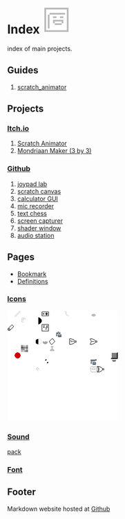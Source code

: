 # Index ![icon](icon.png)
index of main projects. 

## Guides
1. [scratch_animator](guide/scratch_animator.md)

## Projects

### [Itch.io](https://howyoudoing.itch.io/)
1. [Scratch Animator](https://howyoudoing.itch.io/scratch-animator)
2. [Mondriaan Maker (3 by 3)](https://howyoudoing.itch.io/mondriaan-maker)

### [Github](https://github.com/boukew99)
1. [joypad lab](https://github.com/boukew99/joypad_lab)
2. [scratch canvas](https://github.com/boukew99/scratch_canvas)
3. [calculator GUI](https://github.com/boukew99/gui_calculator)
4. [mic recorder](https://github.com/boukew99/mic_recorder)
5. [text chess](https://github.com/boukew99/text_chess)
6. [screen capturer](https://github.com/boukew99/screen_capture)
7. [shader window](https://github.com/boukew99/shader_window)
8. [audio station](https://github.com/boukew99/audio_station)

## Pages
* [Bookmark](bookmark.md)
* [Definitions](definitions.md)

### [Icons](icon_pack/)
![icon pack](icon_pack/pack.png)

### [Sound](sound_pack/)
[pack](sound_pack/pack.ogg)

### [Font](bookxel.ttf)

## Footer
Markdown website hosted at [Github](https://github.com/boukew99/boukew99.github.io)
